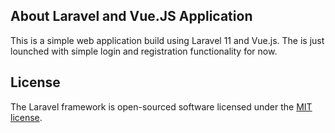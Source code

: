 ## About Laravel and Vue.JS Application

This is a simple web application build using Laravel 11 and Vue.js. The is just lounched with simple login and registration functionality for now.

## License

The Laravel framework is open-sourced software licensed under the [MIT license](https://opensource.org/licenses/MIT).
